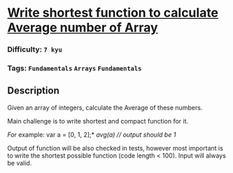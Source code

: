 # [Write shortest function to calculate Average number of Array](https://www.codewars.com/kata/56c22cdbe0c0f7cae2001789)

### Difficulty: `7 kyu`

### Tags: `Fundamentals` `Arrays` `Fundamentals`

## Description

Given an array of integers, calculate the Average of these numbers.

Main challenge is to write shortest and compact function for it.

*For* example: var a = [0, 1, 2];*
*avg(a) // output should be 1*

Output of function will be also checked in tests, however most important is to write the shortest possible function (code length < 100). Input will always be valid.